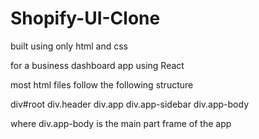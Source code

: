 # Shopify-UI-Clone

built using only html and css 

for a business dashboard app using React 

most html files follow the following structure 

div#root
  div.header
  div.app
    div.app-sidebar
    div.app-body 

where div.app-body is the main part frame of the app 

